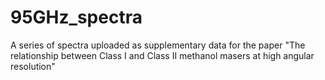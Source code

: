 # 95GHz_spectra
A series of spectra uploaded as supplementary data for the paper "The relationship between Class I and Class II methanol masers at high angular resolution"
